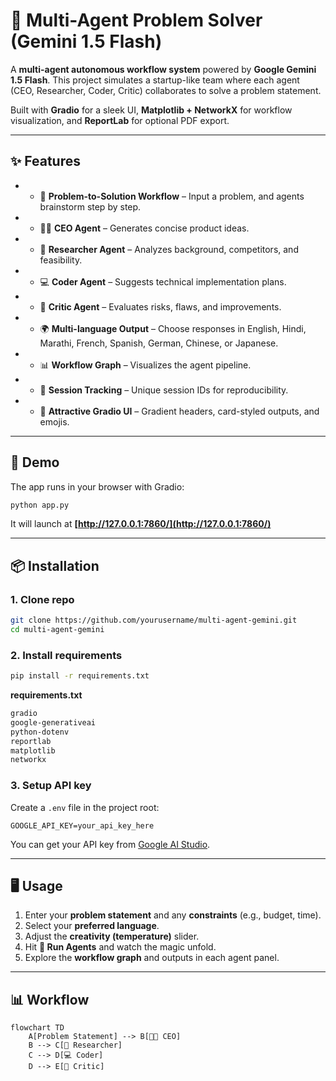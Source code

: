# 🤖 Multi-Agent Problem Solver (Gemini 1.5 Flash)

A **multi-agent autonomous workflow system** powered by **Google Gemini 1.5 Flash**.
This project simulates a startup-like team where each agent (CEO, Researcher, Coder, Critic) collaborates to solve a problem statement.

Built with **Gradio** for a sleek UI, **Matplotlib + NetworkX** for workflow visualization, and **ReportLab** for optional PDF export.

---

## ✨ Features

- * 🎯 **Problem-to-Solution Workflow** – Input a problem, and agents brainstorm step by step.
- * 🧑‍💼 **CEO Agent** – Generates concise product ideas.
- * 🔎 **Researcher Agent** – Analyzes background, competitors, and feasibility.
- * 💻 **Coder Agent** – Suggests technical implementation plans.
- * 🧐 **Critic Agent** – Evaluates risks, flaws, and improvements.
- * 🌍 **Multi-language Output** – Choose responses in English, Hindi, Marathi, French, Spanish, German, Chinese, or Japanese.
- * 📊 **Workflow Graph** – Visualizes the agent pipeline.
- * 📝 **Session Tracking** – Unique session IDs for reproducibility.
- * 🎨 **Attractive Gradio UI** – Gradient headers, card-styled outputs, and emojis.

---

## 🚀 Demo

The app runs in your browser with Gradio:

```bash
python app.py
```

It will launch at **[http://127.0.0.1:7860/](http://127.0.0.1:7860/)**

---

## 📦 Installation

### 1. Clone repo

```bash
git clone https://github.com/yourusername/multi-agent-gemini.git
cd multi-agent-gemini
```

### 2. Install requirements

```bash
pip install -r requirements.txt
```

**requirements.txt**

```txt
gradio
google-generativeai
python-dotenv
reportlab
matplotlib
networkx
```

### 3. Setup API key

Create a `.env` file in the project root:

```
GOOGLE_API_KEY=your_api_key_here
```

You can get your API key from [Google AI Studio](https://aistudio.google.com/).

---

## 🖥️ Usage

1. Enter your **problem statement** and any **constraints** (e.g., budget, time).
2. Select your **preferred language**.
3. Adjust the **creativity (temperature)** slider.
4. Hit **🚀 Run Agents** and watch the magic unfold.
5. Explore the **workflow graph** and outputs in each agent panel.

---

## 📊 Workflow

```mermaid
flowchart TD
    A[Problem Statement] --> B[🧑‍💼 CEO]
    B --> C[🔎 Researcher]
    C --> D[💻 Coder]
    D --> E[🧐 Critic]
```
